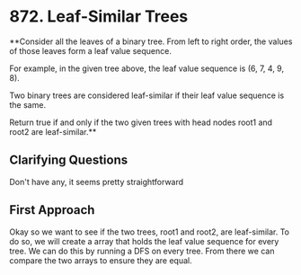 # 872. Leaf-Similar Trees #

**Consider all the leaves of a binary tree.  From left to right order, the values of those leaves form a leaf value sequence.

For example, in the given tree above, the leaf value sequence is (6, 7, 4, 9, 8).

Two binary trees are considered leaf-similar if their leaf value sequence is the same.

Return true if and only if the two given trees with head nodes root1 and root2 are leaf-similar.**

## Clarifying Questions ##

Don't have any, it seems pretty straightforward

## First Approach ##

Okay so we want to see if the two trees, root1 and root2, are leaf-similar. To do so, we will create a array that holds the leaf value sequence for every tree. We can do this by running a DFS on every tree. From there we can compare the two arrays to ensure they are equal.
